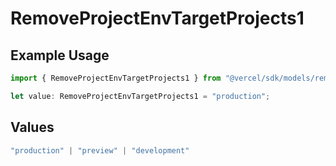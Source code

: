 # RemoveProjectEnvTargetProjects1

## Example Usage

```typescript
import { RemoveProjectEnvTargetProjects1 } from "@vercel/sdk/models/removeprojectenvop.js";

let value: RemoveProjectEnvTargetProjects1 = "production";
```

## Values

```typescript
"production" | "preview" | "development"
```